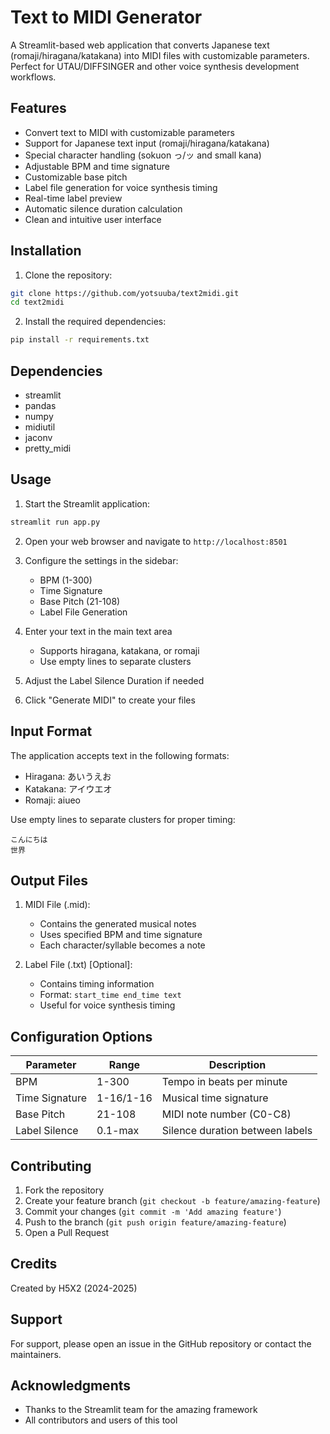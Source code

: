 # Text to MIDI Generator

A Streamlit-based web application that converts Japanese text (romaji/hiragana/katakana) into MIDI files with customizable parameters. Perfect for UTAU/DIFFSINGER and other voice synthesis development workflows.

## Features

- Convert text to MIDI with customizable parameters
- Support for Japanese text input (romaji/hiragana/katakana)
- Special character handling (sokuon っ/ッ and small kana)
- Adjustable BPM and time signature
- Customizable base pitch
- Label file generation for voice synthesis timing
- Real-time label preview
- Automatic silence duration calculation
- Clean and intuitive user interface

## Installation

1. Clone the repository:
```bash
git clone https://github.com/yotsuuba/text2midi.git
cd text2midi
```

2. Install the required dependencies:
```bash
pip install -r requirements.txt
```

## Dependencies

- streamlit
- pandas
- numpy
- midiutil
- jaconv
- pretty_midi

## Usage

1. Start the Streamlit application:
```bash
streamlit run app.py
```

2. Open your web browser and navigate to `http://localhost:8501`

3. Configure the settings in the sidebar:
   - BPM (1-300)
   - Time Signature
   - Base Pitch (21-108)
   - Label File Generation

4. Enter your text in the main text area
   - Supports hiragana, katakana, or romaji
   - Use empty lines to separate clusters

5. Adjust the Label Silence Duration if needed

6. Click "Generate MIDI" to create your files

## Input Format

The application accepts text in the following formats:
- Hiragana: あいうえお
- Katakana: アイウエオ
- Romaji: aiueo

Use empty lines to separate clusters for proper timing:

```
こんにちは
世界
```

## Output Files

1. MIDI File (.mid):
   - Contains the generated musical notes
   - Uses specified BPM and time signature
   - Each character/syllable becomes a note

2. Label File (.txt) [Optional]:
   - Contains timing information
   - Format: `start_time end_time text`
   - Useful for voice synthesis timing

## Configuration Options

| Parameter | Range | Description |
|-----------|-------|-------------|
| BPM | 1-300 | Tempo in beats per minute |
| Time Signature | 1-16/1-16 | Musical time signature |
| Base Pitch | 21-108 | MIDI note number (C0-C8) |
| Label Silence | 0.1-max | Silence duration between labels |

## Contributing

1. Fork the repository
2. Create your feature branch (`git checkout -b feature/amazing-feature`)
3. Commit your changes (`git commit -m 'Add amazing feature'`)
4. Push to the branch (`git push origin feature/amazing-feature`)
5. Open a Pull Request

## Credits

Created by H5X2 (2024-2025)

## Support

For support, please open an issue in the GitHub repository or contact the maintainers.

## Acknowledgments

- Thanks to the Streamlit team for the amazing framework
- All contributors and users of this tool
